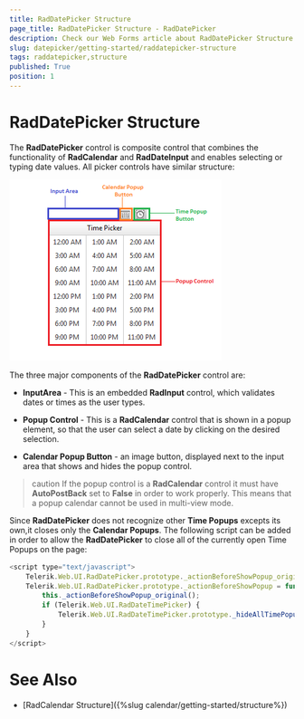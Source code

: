 ```yaml
---
title: RadDatePicker Structure
page_title: RadDatePicker Structure - RadDatePicker
description: Check our Web Forms article about RadDatePicker Structure.
slug: datepicker/getting-started/raddatepicker-structure
tags: raddatepicker,structure
published: True
position: 1
---
```


# RadDatePicker Structure


The **RadDatePicker** control is composite control that combines the functionality of **RadCalendar** and **RadDateInput** and enables selecting or typing date values. All picker controls have similar structure:

![Overview of picker structure](images/calendar_overviewpickerstructure_001.png)

The three major components of the **RadDatePicker** control are:

* **InputArea** - This is an embedded **RadInput** control, which validates dates or times as the user types.

* **Popup Control** - This is a **RadCalendar** control that is shown in a popup element, so that the user can select a date by clicking on the desired selection.

* **Calendar Popup Button** - an image button, displayed next to the input area that shows and hides the popup control.

>caution 
If the popup control is a **RadCalendar** control it must have **AutoPostBack** set to **False** in order to work properly. This means that a popup calendar cannot be used in multi-view mode.
>


Since **RadDatePicker** does not recognize other **Time Popups** excepts its own,it closes only the **Calendar Popups**. The following script can be added in order to allow the **RadDatePicker** to close all of the currently open Time Popups on the page:

````JavaScript
<script type="text/javascript">
    Telerik.Web.UI.RadDatePicker.prototype._actionBeforeShowPopup_original = Telerik.Web.UI.RadDatePicker.prototype._actionBeforeShowPopup;
    Telerik.Web.UI.RadDatePicker.prototype._actionBeforeShowPopup = function () {
        this._actionBeforeShowPopup_original();
        if (Telerik.Web.UI.RadDateTimePicker) {
            Telerik.Web.UI.RadDateTimePicker.prototype._hideAllTimePopups();
        }
    }
</script>
````



# See Also

 * [RadCalendar Structure]({%slug calendar/getting-started/structure%})

